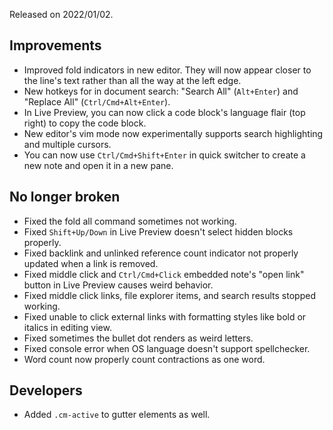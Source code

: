 Released on 2022/01/02.

## Improvements

- Improved fold indicators in new editor. They will now appear closer to the line's text rather than all the way at the left edge.
- New hotkeys for in document search: "Search All" (`Alt+Enter`) and "Replace All" (`Ctrl/Cmd+Alt+Enter`).
- In Live Preview, you can now click a code block's language flair (top right) to copy the code block.
- New editor's vim mode now experimentally supports search highlighting and multiple cursors.
- You can now use `Ctrl/Cmd+Shift+Enter` in quick switcher to create a new note and open it in a new pane.

## No longer broken

- Fixed the fold all command sometimes not working.
- Fixed `Shift+Up/Down` in Live Preview doesn't select hidden blocks properly.
- Fixed backlink and unlinked reference count indicator not properly updated when a link is removed.
- Fixed middle click and `Ctrl/Cmd+Click` embedded note's "open link" button in Live Preview causes weird behavior.
- Fixed middle click links, file explorer items, and search results stopped working.
- Fixed unable to click external links with formatting styles like bold or italics in editing view.
- Fixed sometimes the bullet dot renders as weird letters.
- Fixed console error when OS language doesn't support spellchecker.
- Word count now properly count contractions as one word.

## Developers

- Added `.cm-active` to gutter elements as well.
